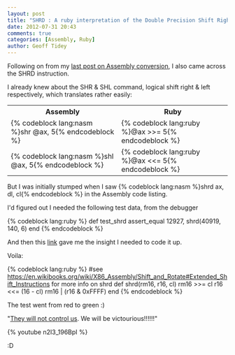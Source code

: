 ```yaml
---
layout: post
title: "SHRD : A ruby interpretation of the Double Precision Shift Right Assembly instruction"
date: 2012-07-31 20:43
comments: true
categories: [Assembly, Ruby]
author: Geoff Tidey
---
```


Following on from my [last post on Assembly conversion](http://blog.tidey.net/blog/2012/06/07/really-controlling-the-flow-from-assembly-to-ruby/), I also came across the SHRD instruction.

I already knew about the SHR & SHL command, logical shift right & left respectively, which translates rather easily:

<table>
  <tr>
    <th>Assembly</th><th>Ruby</th>
  </tr>
  <tr>
    <td>{% codeblock lang:nasm %}shr @ax, 5{% endcodeblock %}</td><td>{% codeblock lang:ruby %}@ax >>= 5{% endcodeblock %}</td>
  </tr>
  <tr>
    <td>{% codeblock lang:nasm %}shl @ax, 5{% endcodeblock %}</td><td>{% codeblock lang:ruby %}@ax <<= 5{% endcodeblock %}</td>
  </tr>
 </table>

But I was initially stumped when I saw {% codeblock lang:nasm %}shrd ax, dl, cl{% endcodeblock %} in the Assembly code listing.

I'd figured out I needed the following test data, from the debugger

{% codeblock lang:ruby %}
def test_shrd
  assert_equal 12927, shrd(40919, 140, 6)
end
{% endcodeblock %}

And then this [link](https://en.wikibooks.org/wiki/X86_Assembly/Shift_and_Rotate#Extended_Shift_Instructions) gave me the insight I needed to code it up.

Voila:

{% codeblock lang:ruby %}
#see https://en.wikibooks.org/wiki/X86_Assembly/Shift_and_Rotate#Extended_Shift_Instructions for more info on shrd
def shrd(rm16, r16, cl)
  rm16 >>= cl
  r16 <<= (16 - cl)
  rm16 | (r16 & 0xFFFF)
end
{% endcodeblock %}

The test went from red to green :)

"[They will not control us](http://www.artima.com/intv/ruby4.html).  We will be victourious!!!!!!"

{% youtube n2I3_196BpI %}

:D

